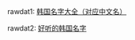 rawdat1: [韩国名字大全（对应中文名）](http://www.xianzhi.net/mmzx/36180.html)

rawdat2: [好听的韩国名字](https://www.yw11.com/html/qiming/qimingjihui/2015/0419/10122.html)
